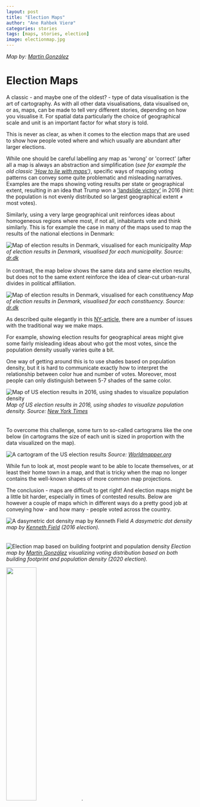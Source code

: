 ```yaml
---
layout: post
title: "Election Maps"
author: "Ane Rahbek Vierø"
categories: stories
tags: [maps, stories, election]
image: electionmap.jpg
---
```


<em>Map by: [Martín González](https://martingonzalez.net/)</em>

# Election Maps

A classic - and maybe one of the oldest? - type of data visualisation is the art of cartography.
As with all other data visualisations, data visualised on, or as, maps, can be made to tell very different stories, depending on how you visualise it. For spatial data particularly the choice of geographical scale and unit is an important factor for what story is told.  

This is never as clear, as when it comes to the election maps that are used to show how people voted where and which usually are abundant after larger elections.  

While one should be careful labelling any map as 'wrong' or 'correct' (after all a map is always an abstraction and simplification (<em>see for example the old classic ['How to lie with maps'](https://www.google.com/url?sa=t&rct=j&q=&esrc=s&source=web&cd=&cad=rja&uact=8&ved=2ahUKEwjZ_Zyj0MbuAhVF26QKHW1xCeYQFjAIegQIKxAC&url=https%3A%2F%2Fpress.uchicago.edu%2Fucp%2Fbooks%2Fbook%2Fchicago%2FH%2Fbo27400568.html&usg=AOvVaw0gr-X-r9WZTpQvozbspNAw))</em>, specific ways of mapping voting patterns can convey some quite problematic and misleading narratives. Examples are the maps showing voting results per state or geographical extent, resulting in an idea that Trump won a ['landslide victory'](https://www.telegraph.co.uk/news/2016/11/16/that-misleading-breitbart-map-explained-how-trumps-dominance-acr/) in 2016 (hint: the population is not evenly distributed so largest geographical extent ≠ most votes).  

Similarly, using a very large geographical unit reinforces ideas about homogeneous regions where most, if not all, inhabitants vote and think similarly. This is for example the case in many of the maps used to map the results of the national elections in Denmark:

![Map of election results in Denmark, visualised for each municipality](/assets/img/folketingsvalg1.jpg)
<em>Map of election results in Denmark, visualised for each municipality. Source: [dr.dk](https://www.dr.dk/nyheder/politik/valg2015/se-kortet-danmark-delt-i-tre)</em>
<br>
<br>
In contrast, the map below shows the same data and same election results, but does not to the same extent reinforce the idea of clear-cut urban-rural divides in political affiliation.

![Map of election results in Denmark, visualised for each constituency](/assets/img/folketingsvalg2.png)
<em>Map of election results in Denmark, visualised for each constituency. Source: [dr.dk](https://www.dr.dk/nyheder/politik/valg2015/stemmeknuseren-se-hvordan-kredsene-med-flest-rige-singler-og-ledige-stemte)</em>  
  
As described quite elegantly in this [NY-article](https://www.nytimes.com/interactive/2020/10/30/opinion/election-results-maps.html), there are a number of issues with the traditional way we make maps.

For example, showing election results for geographical areas might give some fairly misleading ideas about who got the most votes, since the population density usually varies quite a bit.

One way of getting around this is to use shades based on population density, but it is hard to communicate exactly how to interpret the relationship between color hue and number of votes. Moreover, most people can only distinguish between 5-7 shades of the same color.

![Map of US election results in 2016, using shades to visualize population density](/assets/img/ny_2016.png)
<em>Map of US election results in 2016, using shades to visualize population density. Source: [New York Times](https://www.nytimes.com/interactive/2018/upshot/election-2016-voting-precinct-maps.html?mtrref=undefined&assetType=REGIWALL#3.98/39.52/-97.87)</em>  
<br>
<br>
To overcome this challenge, some turn to so-called cartograms like the one below (in cartograms the size of each unit is sized in proportion with the data visualized on the map).

![A cartogram of the US election results](/assets/img/cartogram.png)
<em>Source: [Worldmapper.org](https://worldmapper.org/us-presidential-election-2020/)</em>

While fun to look at, most people want to be able to locate themselves, or at least their home town in a map, and that is tricky when the map no longer contains the well-known shapes of more common map projections.

The conclusion - maps are difficult to get right! And election maps might be a little bit harder, especially in times of contested results. Below are however a couple of maps which in different ways do a pretty good job at conveying how - and how many - people voted across the country.

![A dasymetric dot density map by Kenneth Field](/assets/img/field_dots.png)
<em>A dasymetric dot density map by [Kenneth Field](https://carto.maps.arcgis.com/apps/webappviewer/index.html?id=8732c91ba7a14d818cd26b776250d2c3) (2016 election).</em>  
<br>
<br>
![Election map based on building footprint and population density](/assets/img/electionmap.jpg)
<em>Election map by [Martín González](https://martingonzalez.net/) visualizing voting distribution based on both building footprint and population density (2020 election).</em>

<img src="/assets/img/field_dots.png" width="40%">.
